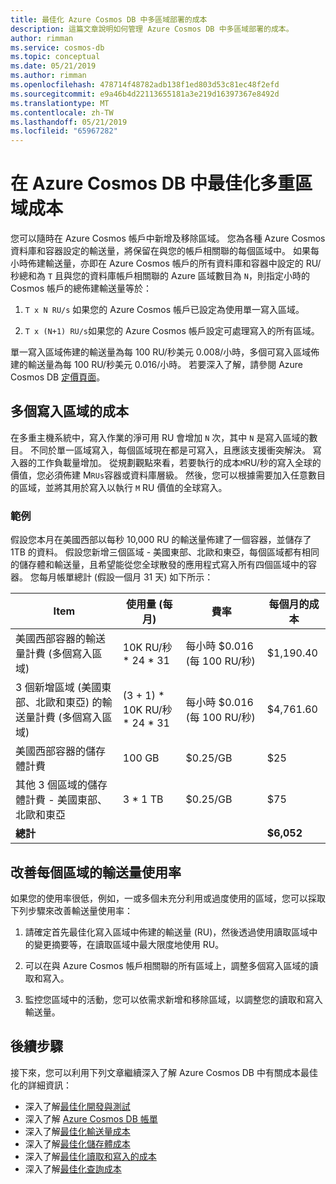 ```yaml
---
title: 最佳化 Azure Cosmos DB 中多區域部署的成本
description: 這篇文章說明如何管理 Azure Cosmos DB 中多區域部署的成本。
author: rimman
ms.service: cosmos-db
ms.topic: conceptual
ms.date: 05/21/2019
ms.author: rimman
ms.openlocfilehash: 478714f48782adb138f1ed803d53c81ec48f2efd
ms.sourcegitcommit: e9a46b4d22113655181a3e219d16397367e8492d
ms.translationtype: MT
ms.contentlocale: zh-TW
ms.lasthandoff: 05/21/2019
ms.locfileid: "65967282"
---
```

# <a name="optimize-multi-region-cost-in-azure-cosmos-db"></a>在 Azure Cosmos DB 中最佳化多重區域成本

您可以隨時在 Azure Cosmos 帳戶中新增及移除區域。 您為各種 Azure Cosmos 資料庫和容器設定的輸送量，將保留在與您的帳戶相關聯的每個區域中。 如果每小時佈建輸送量，亦即在 Azure Cosmos 帳戶的所有資料庫和容器中設定的 RU/秒總和為 `T` 且與您的資料庫帳戶相關聯的 Azure 區域數目為 `N`，則指定小時的 Cosmos 帳戶的總佈建輸送量等於：

1. `T x N RU/s` 如果您的 Azure Cosmos 帳戶已設定為使用單一寫入區域。 

1. `T x (N+1) RU/s`如果您的 Azure Cosmos 帳戶設定可處理寫入的所有區域。 

單一寫入區域佈建的輸送量為每 100 RU/秒美元 0.008/小時，多個可寫入區域佈建的輸送量為每 100 RU/秒美元 0.016/小時。 若要深入了解，請參閱 Azure Cosmos DB [定價頁面](https://azure.microsoft.com/pricing/details/cosmos-db/)。

## <a name="costs-for-multiple-write-regions"></a>多個寫入區域的成本

在多重主機系統中，寫入作業的淨可用 RU 會增加 `N` 次，其中 `N` 是寫入區域的數目。 不同於單一區域寫入，每個區域現在都是可寫入，且應該支援衝突解決。 寫入器的工作負載量增加。 從規劃觀點來看，若要執行的成本`M`RU/秒的寫入全球的價值，您必須佈建 M`RUs`容器或資料庫層級。 然後，您可以根據需要加入任意數目的區域，並將其用於寫入以執行 `M` RU 價值的全球寫入。 

### <a name="example"></a>範例

假設您本月在美國西部以每秒 10,000 RU 的輸送量佈建了一個容器，並儲存了 1TB 的資料。 假設您新增三個區域 - 美國東部、北歐和東亞，每個區域都有相同的儲存體和輸送量，且希望能從您全球散發的應用程式寫入所有四個區域中的容器。 您每月帳單總計 (假設一個月 31 天) 如下所示：

|**Item**|**使用量 (每月)**|**費率**|**每個月的成本**|
|----|----|----|----|
|美國西部容器的輸送量計費 (多個寫入區域) |10K RU/秒 * 24 * 31 |每小時 $0.016 (每 100 RU/秒) |$1,190.40 |
|3 個新增區域 (美國東部、北歐和東亞) 的輸送量計費 (多個寫入區域) |(3 + 1) * 10K RU/秒 * 24 * 31 |每小時 $0.016 (每 100 RU/秒) |$4,761.60 |
|美國西部容器的儲存體計費 |100 GB |$0.25/GB |$25 |
|其他 3 個區域的儲存體計費 - 美國東部、北歐和東亞 |3 * 1 TB |$0.25/GB |$75 |
|**總計**|||**$6,052** |

## <a name="improve-throughput-utilization-on-a-per-region-basis"></a>改善每個區域的輸送量使用率

如果您的使用率很低，例如，一或多個未充分利用或過度使用的區域，您可以採取下列步驟來改善輸送量使用率：  

1. 請確定首先最佳化寫入區域中佈建的輸送量 (RU)，然後透過使用讀取區域中的變更摘要等，在讀取區域中最大限度地使用 RU。 

2. 可以在與 Azure Cosmos 帳戶相關聯的所有區域上，調整多個寫入區域的讀取和寫入。 

3. 監控您區域中的活動，您可以依需求新增和移除區域，以調整您的讀取和寫入輸送量。

## <a name="next-steps"></a>後續步驟

接下來，您可以利用下列文章繼續深入了解 Azure Cosmos DB 中有關成本最佳化的詳細資訊：

* 深入了解[最佳化開發與測試](optimize-dev-test.md)
* 深入了解 [Azure Cosmos DB 帳單](understand-your-bill.md)
* 深入了解[最佳化輸送量成本](optimize-cost-throughput.md)
* 深入了解[最佳化儲存體成本](optimize-cost-storage.md)
* 深入了解[最佳化讀取和寫入的成本](optimize-cost-reads-writes.md)
* 深入了解[最佳化查詢成本](optimize-cost-queries.md)

